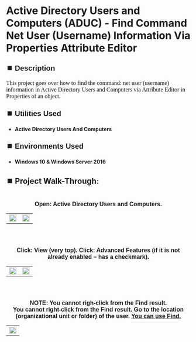<h1>Active Directory Users and Computers (ADUC) - Find Command Net User (Username) Information Via Properties Attribute Editor</h1>


<h2 style="font-family: Arial, sans-serif; font-size: 20px; font-weight: bold; margin-top: 24px; margin-bottom: 12px;">
⏹️ Description</h2>

<p style="font-family: Georgia, serif; font-size: 16px; margin-top: 12px; margin-bottom: 12px;">
This project goes over how to find the command: net user (username) information in Active Directory Users and Computers via Attribute Editor in Properties of an object.
</b>



<h2 style="font-family: Arial, sans-serif; font-size: 20px; font-weight: bold; margin-top: 24px; margin-bottom: 12px;">
⏹️ Utilities Used</h2>
  
<p style="font-family: Georgia, serif; font-size: 16px; margin-top: 12px; margin-bottom: 12px;">
 
 - <b>Active Directory Users And Computers</b>



<h2 style="font-family: Arial, sans-serif; font-size: 20px; font-weight: bold; margin-top: 24px; margin-bottom: 12px;"> 
⏹️ Environments Used </h2>

<p style="font-family: Georgia, serif; font-size: 16px; margin-top: 12px; margin-bottom: 12px;">
 
- <b>Windows 10 & Windows Server 2016</b>



<h2 style="font-family: Arial, sans-serif; font-size: 20px; font-weight: bold; margin-top: 24px; margin-bottom: 12px;"> 
<h2>
⏹️ Project Walk-Through:</h2>
 <br/>

<div style="text-align:center;">
  <span style="font-family: Arial, sans-serif; font-size: 16px;"><b>Open: Active Directory Users and Computers.</b></span>  
<br/>

<table>
  <tr>
    <td><img src="https://imgur.com/bvnCiMm.png" height="50%" width="100%" /></td>
    <td><img src="https://imgur.com/R7V47w7.png" height="50%" width="100%" /></td>
  </tr>
</table>

<br /><br />


<div style="text-align:center;">
  <span style="font-family: Arial, sans-serif; font-size: 16px;"><b>Click: View (very top). Click: Advanced Features (if it is not already enabled – has a checkmark).</b></span>  
<br/>

<table>
  <tr>
    <td><img src="https://imgur.com/7a6RUfW.png" height="50%" width="100%" /></td>
    <td><img src="https://imgur.com/MMcYktT.png" height="50%" width="100%" /></td>
  </tr>
</table>

<br /><br />


<div style="text-align:center;">
  <span style="font-family: Arial, sans-serif; font-size: 16px;"><b>NOTE: You cannot righ-click from the Find result.</b></span>  
<br/>


<div style="text-align:center;">
  <span style="font-family: Arial, sans-serif; font-size: 16px;"><b>You cannot right-click from the Find result.  Go to the location (organizational unit or folder) of the user.  <a href="https://github.com/RashadHagen/ADUC-Find-Computer-User-Contact-Group-Printer-Shared-Folder-Organizational-Unit-Common-Que" style="font-family: Arial, sans-serif; font-size: 16px; font-weight: bold;">You can use Find.</b></span>  
<br/>

<table>
  <tr>
    <td><img src="https://imgur.com/MkfCC70.png" height="100%" width="100%" /></td>
  </tr>
</table>

<br /><br />
